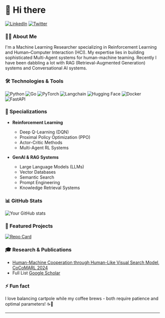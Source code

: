 # 👋 Hi there

[![LinkedIn](https://img.shields.io/badge/LinkedIn-0077B5?style=for-the-badge&logo=linkedin&logoColor=white)](https://www.linkedin.com/in/acharyaaditya)
[![Twitter](https://img.shields.io/badge/Twitter-1DA1F2?style=for-the-badge&logo=twitter&logoColor=white)](https://x.com/Aditya02)

### 👨‍💻 About Me

I'm a Machine Learning Researcher specializing in Reinforcement Learning and Human–Computer Interaction (HCI). My expertise lies in building sophisticated Multi-Agent systems for human-machine teaming. Recently I have been dabbling a lot with RAG (Retrieval-Augmented Generation) systems and Conversational AI systems.


### 🛠️ Technologies & Tools

![Python](https://img.shields.io/badge/Python-3776AB?style=flat-square&logo=python&logoColor=white)
![Go](https://img.shields.io/badge/Go-00ADD8?style=flat-square&logo=go&logoColor=white)
![PyTorch](https://img.shields.io/badge/PyTorch-EE4C2C?style=flat-square&logo=pytorch&logoColor=white)
![Langchain](https://img.shields.io/badge/Langchain-121D33?style=flat-square&logo=chainlink&logoColor=white)
![Hugging Face](https://img.shields.io/badge/Hugging_Face-FFD21E?style=flat-square&logo=huggingface&logoColor=black)
![Docker](https://img.shields.io/badge/Docker-2496ED?style=flat-square&logo=docker&logoColor=white)
![FastAPI](https://img.shields.io/badge/FastAPI-009688?style=flat-square&logo=fastapi&logoColor=white)

### 🤖 Specializations

- **Reinforcement Learning**
  - Deep Q-Learning (DQN)
  - Proximal Policy Optimization (PPO)
  - Actor-Critic Methods
  - Multi-Agent RL Systems

- **GenAI & RAG Systems**
  - Large Language Models (LLMs)
  - Vector Databases
  - Semantic Search
  - Prompt Engineering
  - Knowledge Retrieval Systems

### 📊 GitHub Stats

![Your GitHub stats](https://github-readme-stats.vercel.app/api?username=aditya02acharya&show_icons=true&theme=synthwave)

### 🌟 Featured Projects

[![Repo Card](https://github-readme-stats.vercel.app/api/pin/?username=aditya02acharya&repo=TypingAgent&theme=synthwave)](https://github.com/aditya02acharya/TypingAgent)


### 🎓 Research & Publications

- [Human-Machine Cooperation through Human-Like Visual Search Model](https://openreview.net/pdf?id=soHJPxY3AA), [CoCoMARL 2024](https://sites.google.com/view/cocomarl-2024/accepted-papers)
- Full List [Google Scholar](https://scholar.google.com/citations?user=bHNM03gAAAAJ&hl=en)

### ⚡ Fun fact

I love balancing cartpole while my coffee brews - both require patience and optimal parameters! ☕🤖

---
